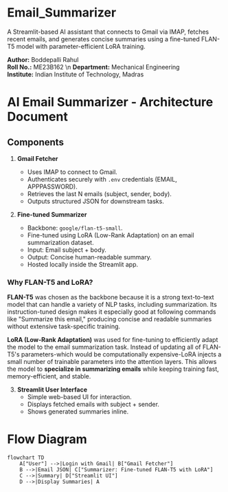 # Email_Summarizer
A Streamlit-based AI assistant that connects to Gmail via IMAP, fetches recent emails, and generates concise summaries using a fine-tuned FLAN-T5 model with parameter-efficient LoRA training.

**Author:** Boddepalli Rahul  
**Roll No.:** ME23B162 \n
**Department:** Mechanical Engineering  
**Institute:** Indian Institute of Technology, Madras 


# AI Email Summarizer - Architecture Document

## Components

1. **Gmail Fetcher**
   - Uses IMAP to connect to Gmail.
   - Authenticates securely with `.env` credentials (EMAIL, APPPASSWORD).
   - Retrieves the last N emails (subject, sender, body).
   - Outputs structured JSON for downstream tasks.

2. **Fine-tuned Summarizer**
   - Backbone: `google/flan-t5-small`.
   - Fine-tuned using LoRA (Low-Rank Adaptation) on an email summarization dataset.
   - Input: Email subject + body.
   - Output: Concise human-readable summary.
   - Hosted locally inside the Streamlit app.
### Why FLAN-T5 and LoRA?

**FLAN-T5** was chosen as the backbone because it is a strong text-to-text model that can handle a variety of NLP tasks, including summarization. Its instruction-tuned design makes it especially good at following commands like "Summarize this email," producing concise and readable summaries without extensive task-specific training.

**LoRA (Low-Rank Adaptation)** was used for fine-tuning to efficiently adapt the model to the email summarization task. Instead of updating all of FLAN-T5's parameters-which would be computationally expensive-LoRA injects a small number of trainable parameters into the attention layers. This allows the model to **specialize in summarizing emails** while keeping training fast, memory-efficient, and stable.  

3. **Streamlit User Interface**
   - Simple web-based UI for interaction.
   - Displays fetched emails with subject + sender.
   - Shows generated summaries inline.
# Flow Diagram
```mermaid
flowchart TD
    A["User"] -->|Login with Gmail| B["Gmail Fetcher"]
    B -->|Email JSON| C["Summarizer: Fine-tuned FLAN-T5 with LoRA"]
    C -->|Summary| D["Streamlit UI"]
    D -->|Display Summaries| A
